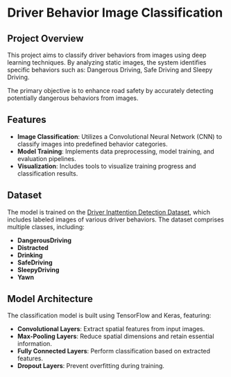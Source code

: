 # Driver Behavior Image Classification

## Project Overview

This project aims to classify driver behaviors from images using deep learning techniques. By analyzing static images, the system identifies specific behaviors such as: Dangerous Driving, Safe Driving and Sleepy Driving.

The primary objective is to enhance road safety by accurately detecting potentially dangerous behaviors from images.

## Features

- **Image Classification**: Utilizes a Convolutional Neural Network (CNN) to classify images into predefined behavior categories.
- **Model Training**: Implements data preprocessing, model training, and evaluation pipelines.
- **Visualization**: Includes tools to visualize training progress and classification results.

## Dataset

The model is trained on the [Driver Inattention Detection Dataset](https://www.kaggle.com/datasets/zeyad1mashhour/driver-inattention-detection-dataset), which includes labeled images of various driver behaviors. The dataset comprises multiple classes, including:

- **DangerousDriving**
- **Distracted**
- **Drinking**
- **SafeDriving**
- **SleepyDriving**
- **Yawn**

## Model Architecture

The classification model is built using TensorFlow and Keras, featuring:

- **Convolutional Layers**: Extract spatial features from input images.
- **Max-Pooling Layers**: Reduce spatial dimensions and retain essential information.
- **Fully Connected Layers**: Perform classification based on extracted features.
- **Dropout Layers**: Prevent overfitting during training.
